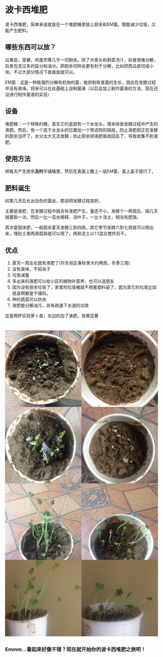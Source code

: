 # 波卡西堆肥
波卡西堆肥，简单来说就是在一个堆肥桶里放上厨余和EM菌。既能减少垃圾，又能产生肥料。

## 哪些东西可以放？
瓜果皮，菜梗，鸡蛋壳等几乎一切厨余。除了大骨头和剩菜汤汁，前者很难分解，后者包含过多的盐分和油分。把厨余切碎会更有利于分解，比如把西瓜皮切成小块，不过大部分情况下直接放就可以。

EM菌：这是一种能强烈分解有机物的菌，能抑制有害菌的生长，因此在发酵过程中没有臭味。将来可以在此基础上自制菌液（以后会加上制作菌液的方法，现在还没进行制作菌液的实验）

## 设备
堆肥桶：一个特殊的桶，首先它的底部有一个水龙头，用来排放发酵过程中产生的液肥。然后，有一个高于水龙头的位置加一个带滤网的隔层，防止液肥把正在发酵的厨余泡坏了，水分太大无法发酵；防止厨余把液肥吸收回去了，导致收集不到液肥。

## 使用方法
把每天产生厨余**及时**平铺桶里，然后在表面上撒上一层EM菌，盖上盖子就行了。

## 肥料诞生
如果几天后长出白色的菌丝，那说明发酵过程良好。

主要是液肥，在发酵过程中就会有液肥产生，量还不小，发酵个一两周后，隔几天就要取一次。然后一比一百水稀释，浇叶子，一比十浇土，相当有肥效。

其次是固体肥，一般厨余夏天发酵三到四周，其它季节发酵六到七周就可以倒出来，埋到土里两周腐熟就可以用了，再和泥土以1:1混合搅拌沥干。

## 优点
1. 夏天一周左右就有液肥了(华东地区春秋季大约两周，冬季三周)
2. 没有臭味，不招虫子
3. 垃圾减量
4. 多出来的液肥可以给小区的植物补营养，也可以送朋友
5. 因为没有厨余垃圾了，家里的垃圾桶就不用套塑料袋了，因为其它的垃圾比如纸盒啊都是干燥的。
6. 种的蔬菜可以防虫
7. 液肥能分解油污，具有疏通下水道的功效

这是两杯实验萝卜苗，左边的加了液肥，效果显著
<h1 align="center">
  <img src="compare.png"/>
</h1>


### Emmm...看起来好像不错？现在就开始你的波卡西堆肥之旅吧！
